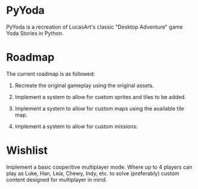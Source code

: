 # PyYoda

PyYoda is a recreation of LucasArt's classic "Desktop Adventure" game Yoda Stories in Python.

# Roadmap

The current roadmap is as followed:

1. Recreate the original gameplay using the original assets.

2. Implement a system to allow for custom sprites and tiles to be added.

3. Implement a system to allow for custom maps using the available tile map.

4. Implement a system to allow for custom missions.


# Wishlist
Implement a basic cooperitive multiplayer mode. 
Where up to 4 players can play as Luke, Han, Leia, Chewy, Indy, etc. to solve (preferably) custom content designed for multiplayer in mind.
